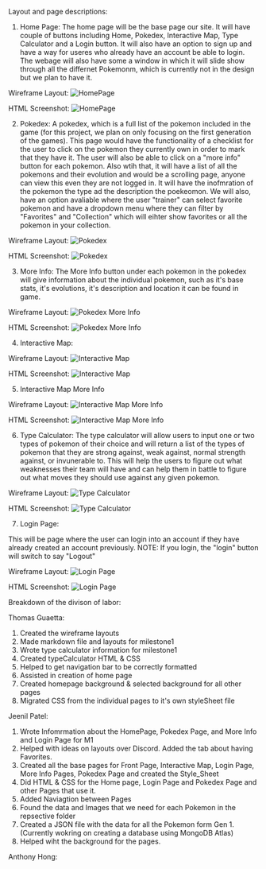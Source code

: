 Layout and page descriptions:

1. Home Page:
The home page will be the base page our site. It will have couple of buttons including Home, Pokedex, Interactive Map, Type Calculator and a Login button. It will also have an option to sign up and have a way for useres who already have an account be able to login. The webage will also have some a window in which it will slide show through all the differnet Pokemonm, which is currently not in the design but we plan to have it.

Wireframe Layout:
![HomePage](https://github.com/Jeenilpatel/cs326-final-Pi/blob/master/Docs/Layout/HomePage.JPG "Home Page")

HTML Screenshot:
![HomePage](https://github.com/Jeenilpatel/cs326-final-Pi/blob/master/Docs/Layout/HomePage2.JPG "Home Page HTML")

2. Pokedex:
A pokedex, which is a full list of the pokemon included in the game (for this project, we plan on only focusing on the first generation of the games). This page would have the functionality of a checklist for the user to click on the pokemon they currently own in order to mark that they have it. The user will also be able to click on a "more info" button for each pokemon. Also wtih that, it will have a list of all the pokemons and their evolution and would be a scrolling page, anyone can view this even they are not logged in. It will have the inofmration of the pokemon the type ad the description the poekeomon. We will also, have an option avaliable where the user "trainer" can select favorite pokemon and have a dropdown menu where they can filter by "Favorites" and "Collection" which will eihter show favorites or all the pokemon in your collection.

Wireframe Layout:
![Pokedex](https://github.com/Jeenilpatel/cs326-final-Pi/blob/master/Docs/Layout/Pokedex.JPG "Pokedex")

HTML Screenshot:
![Pokedex](https://github.com/Jeenilpatel/cs326-final-Pi/blob/master/Docs/Layout/Pokedex2.JPG "Pokedex")

3. More Info:
The More Info button under each pokemon in the pokedex will give information about the individual pokemon, such as it's base stats, it's evolutions, it's description and location it can be found in game. 

Wireframe Layout:
![Pokedex More Info](https://github.com/Jeenilpatel/cs326-final-Pi/blob/master/Docs/Layout/PokedexMoreInfo.JPG "Click More Info on Pokedex")

HTML Screenshot:
![Pokedex More Info](https://github.com/Jeenilpatel/cs326-final-Pi/blob/master/Docs/Layout/PokedexMoreInfo2.JPG "Click More Info on Pokedex")

4. Interactive Map:

Wireframe Layout:
![Interactive Map](https://github.com/Jeenilpatel/cs326-final-Pi/blob/master/Docs/Layout/InteractiveMap.JPG "Interactive Map")

HTML Screenshot:
![Interactive Map](https://github.com/Jeenilpatel/cs326-final-Pi/blob/master/Docs/Layout/InteractiveMap2.JPG "Interactive Map")

5. Interactive Map More Info 

Wireframe Layout:
![Interactive Map More Info ](https://github.com/Jeenilpatel/cs326-final-Pi/blob/master/Docs/Layout/MoreInfoInteractiveMap.JPG "Click on a location on the map")

HTML Screenshot:
![Interactive Map More Info ](https://github.com/Jeenilpatel/cs326-final-Pi/blob/master/Docs/Layout/MoreInfoInteractiveMap2.JPG "Click on a location on the map")

6. Type Calculator:
The type calculator will allow users to input one or two types of pokemon of their choice and will return a list of the types of pokemon that they are strong against, weak against, normal strength against, or invunerable to. This will help the users to figure out what weaknesses their team will have and can help them in battle to figure out what moves they should use against any given pokemon.

Wireframe Layout:
![Type Calculator](https://github.com/Jeenilpatel/cs326-final-Pi/blob/master/Docs/Layout/TypeCalculator.JPG "Type Calculator")

HTML Screenshot:
![Type Calculator](https://github.com/Jeenilpatel/cs326-final-Pi/blob/master/Docs/Layout/TypeCalculator2.JPG "Type Calculator HTML")


7. Login Page:

This will be page where the user can login into an account if they have already created an account previously. 
NOTE: 
If you login, the "login" button will switch to say "Logout"

Wireframe Layout:
![Login Page](https://github.com/Jeenilpatel/cs326-final-Pi/blob/master/Docs/Layout/Login.JPG "Login")

HTML Screenshot:
![Login Page](https://github.com/Jeenilpatel/cs326-final-Pi/blob/master/Docs/Layout/Login.JPG "Login")


Breakdown of the divison of labor:

Thomas Guaetta:
1. Created the wireframe layouts
2. Made markdown file and layouts for milestone1
3. Wrote type calculator information for milestone1
4. Created typeCalculator HTML & CSS
5. Helped to get navigation bar to be correctly formatted
6. Assisted in creation of home page
7. Created homepage background & selected background for all other pages
8. Migrated CSS from the individual pages to it's own styleSheet file

Jeenil Patel:
1. Wrote Infomrmation about the HomePage, Pokedex Page, and More Info and Login Page for M1
2. Helped with ideas on layouts over Discord. Added the tab about having Favorites.
3. Created all the base pages for Front Page, Interactive Map, Login Page, More Info Pages, Pokedex Page and created the Style_Sheet
4. Did HTML & CSS for the Home page, Login Page and Pokedex Page and other Pages that use it. 
5. Added Naviagtion between Pages
6. Found the data and Images that we need for each Pokemon in the repsective folder
7. Created a JSON file with the data for all the Pokemon form Gen 1. (Currently wokring on creating a database using MongoDB Atlas)
8. Helped wiht the background for the pages. 

Anthony Hong:
